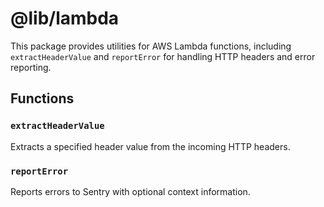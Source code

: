 # @lib/lambda

This package provides utilities for AWS Lambda functions, including `extractHeaderValue` and `reportError` for handling HTTP headers and error reporting.

## Functions

### `extractHeaderValue`

Extracts a specified header value from the incoming HTTP headers.

### `reportError`

Reports errors to Sentry with optional context information.